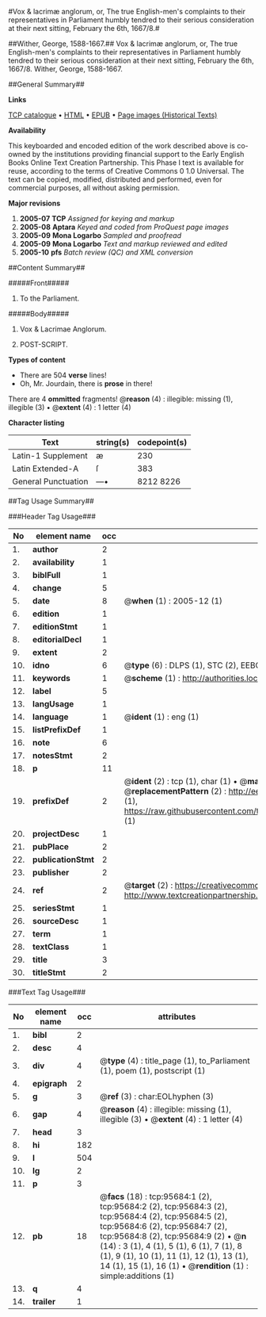#Vox & lacrimæ anglorum, or, The true English-men's complaints to their representatives in Parliament humbly tendred to their serious consideration at their next sitting, February the 6th, 1667/8.#

##Wither, George, 1588-1667.##
Vox & lacrimæ anglorum, or, The true English-men's complaints to their representatives in Parliament humbly tendred to their serious consideration at their next sitting, February the 6th, 1667/8.
Wither, George, 1588-1667.

##General Summary##

**Links**

[TCP catalogue](http://www.ota.ox.ac.uk/tcp/)  • 
[HTML](http://tei.it.ox.ac.uk/tcp/Texts-HTML/free/A66/A66795.html)  • 
[EPUB](http://tei.it.ox.ac.uk/tcp/Texts-EPUB/free/A66/A66795.epub) • 
[Page images (Historical Texts)](https://data.historicaltexts.jisc.ac.uk/view?pubId=eebo-12931526e&pageId=eebo-12931526e-95684-1)

**Availability**

This keyboarded and encoded edition of the
	       work described above is co-owned by the institutions
	       providing financial support to the Early English Books
	       Online Text Creation Partnership. This Phase I text is
	       available for reuse, according to the terms of Creative
	       Commons 0 1.0 Universal. The text can be copied,
	       modified, distributed and performed, even for
	       commercial purposes, all without asking permission.

**Major revisions**

1. __2005-07__ __TCP__ *Assigned for keying and markup*
1. __2005-08__ __Aptara__ *Keyed and coded from ProQuest page images*
1. __2005-09__ __Mona Logarbo__ *Sampled and proofread*
1. __2005-09__ __Mona Logarbo__ *Text and markup reviewed and edited*
1. __2005-10__ __pfs__ *Batch review (QC) and XML conversion*

##Content Summary##

#####Front#####

1. To the Parliament.

#####Body#####

1. Vox & Lacrimae Anglorum.

1. POST-SCRIPT.

**Types of content**

  * There are 504 **verse** lines!
  * Oh, Mr. Jourdain, there is **prose** in there!

There are 4 **ommitted** fragments! 
 @__reason__ (4) : illegible: missing (1), illegible (3)  •  @__extent__ (4) : 1 letter (4)

**Character listing**


|Text|string(s)|codepoint(s)|
|---|---|---|
|Latin-1 Supplement|æ|230|
|Latin Extended-A|ſ|383|
|General Punctuation|—•|8212 8226|

##Tag Usage Summary##

###Header Tag Usage###

|No|element name|occ|attributes|
|---|---|---|---|
|1.|__author__|2||
|2.|__availability__|1||
|3.|__biblFull__|1||
|4.|__change__|5||
|5.|__date__|8| @__when__ (1) : 2005-12 (1)|
|6.|__edition__|1||
|7.|__editionStmt__|1||
|8.|__editorialDecl__|1||
|9.|__extent__|2||
|10.|__idno__|6| @__type__ (6) : DLPS (1), STC (2), EEBO-CITATION (1), OCLC (1), VID (1)|
|11.|__keywords__|1| @__scheme__ (1) : http://authorities.loc.gov/ (1)|
|12.|__label__|5||
|13.|__langUsage__|1||
|14.|__language__|1| @__ident__ (1) : eng (1)|
|15.|__listPrefixDef__|1||
|16.|__note__|6||
|17.|__notesStmt__|2||
|18.|__p__|11||
|19.|__prefixDef__|2| @__ident__ (2) : tcp (1), char (1)  •  @__matchPattern__ (2) : ([0-9\-]+):([0-9IVX]+) (1), (.+) (1)  •  @__replacementPattern__ (2) : http://eebo.chadwyck.com/downloadtiff?vid=$1&page=$2 (1), https://raw.githubusercontent.com/textcreationpartnership/Texts/master/tcpchars.xml#$1 (1)|
|20.|__projectDesc__|1||
|21.|__pubPlace__|2||
|22.|__publicationStmt__|2||
|23.|__publisher__|2||
|24.|__ref__|2| @__target__ (2) : https://creativecommons.org/publicdomain/zero/1.0/ (1), http://www.textcreationpartnership.org/docs/. (1)|
|25.|__seriesStmt__|1||
|26.|__sourceDesc__|1||
|27.|__term__|1||
|28.|__textClass__|1||
|29.|__title__|3||
|30.|__titleStmt__|2||


###Text Tag Usage###

|No|element name|occ|attributes|
|---|---|---|---|
|1.|__bibl__|2||
|2.|__desc__|4||
|3.|__div__|4| @__type__ (4) : title_page (1), to_Parliament (1), poem (1), postscript (1)|
|4.|__epigraph__|2||
|5.|__g__|3| @__ref__ (3) : char:EOLhyphen (3)|
|6.|__gap__|4| @__reason__ (4) : illegible: missing (1), illegible (3)  •  @__extent__ (4) : 1 letter (4)|
|7.|__head__|3||
|8.|__hi__|182||
|9.|__l__|504||
|10.|__lg__|2||
|11.|__p__|3||
|12.|__pb__|18| @__facs__ (18) : tcp:95684:1 (2), tcp:95684:2 (2), tcp:95684:3 (2), tcp:95684:4 (2), tcp:95684:5 (2), tcp:95684:6 (2), tcp:95684:7 (2), tcp:95684:8 (2), tcp:95684:9 (2)  •  @__n__ (14) : 3 (1), 4 (1), 5 (1), 6 (1), 7 (1), 8 (1), 9 (1), 10 (1), 11 (1), 12 (1), 13 (1), 14 (1), 15 (1), 16 (1)  •  @__rendition__ (1) : simple:additions (1)|
|13.|__q__|4||
|14.|__trailer__|1||
